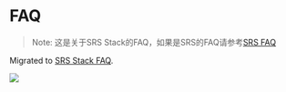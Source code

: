 # FAQ

> Note: 这是关于SRS Stack的FAQ，如果是SRS的FAQ请参考[SRS FAQ](/faq)

Migrated to [SRS Stack FAQ](./faq-srs-stack).

![](https://ossrs.net/gif/v1/sls.gif?site=ossrs.net&path=/lts/pages/faq-srs-cloud-zh)
